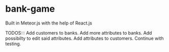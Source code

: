 # bank-game

Built in Meteor.js with the help of React.js


TODOS:::
  Add customers to banks.
  Add more attributes to banks.
  Add possibilty to edit said attributes.
  Add attributes to customers.
  Continue with testing.
